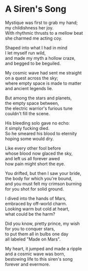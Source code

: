 # A Siren's Song

Mystique was first to grab my hand;  
my childishness her joy.  
With rhythmic thrusts to a mellow beat  
she charmed me acting coy.  

Shaped into what I had in mind  
I let myself run wild,  
and made my myth a hollow craze,  
and begged to be beguiled.  

My cosmic wave had sent me straight  
on a quest across the sky;  
where empty space is made to matter  
and ancient legends lie.  

But among the stars and planets,  
the empty space between,  
the electric warrior's furious tune  
couldn't fill the scene.  

His bleeding solo gave no echo:  
it simply fucking died.  
So he smeared his blood to eternity  
hoping some would dry.  

Like every other fool before  
whose blood now glaced the sky,  
and left us all forever awed  
how pain might short the eye.  

You drifted, but then I saw your bride,  
the body for which you're bound,  
and you must felt my crimson burning  
for you shot for solid ground.  

I dived into the hands of Mars,  
embraced by off-world charm.  
Looking warm but cold at heart,  
what could be the harm?  

Did you know, pretty prince, my wish  
for you to conquer stars,  
to put them all in bulbs one day  
all labeled "Made on Mars".  

My heart, it jumped and made a ripple  
and a cosmic wave was born,  
bestowing life to this siren's song  
forever and evermore.  

